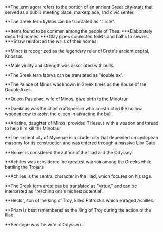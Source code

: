 **The term agora refers to the portion of an ancient Greek city-state that served as a public meeting place, marketplace, and civic center.


**The Greek term kyklos can be translated as "circle".

**Items found to be common among the people of Thea:
***Elaborately decorted homes.
***Clay pipes connected toilets and baths to sewers.
***Straw reinforced the walls of their homes.

**Minos is recognized as the legendary ruler of Crete's ancient capital, Knossos.

**Male virility and strength was associated with bulls.

**The Greek term labrys can be translated as "double ax".

**The Palace of Minos was known in Greek times as the House of the Double Axes.

**Queen Pasiphae, wife of Minos, gave birth to the Minotaur.

**Daedalus was the chief craftsperson who constructed the hollow wooden cow to assist the queen in attracting the bull.

**Ariadne, daughter of Minos, provided THeseus with a weapon and thread to help him kill the Minotaur.

**The ancient city of Mycenae is a citadel city that depended on cyclopean masonry for its construction and was entered through a massive Lion Gate

**Homer is considered the author of the Iliad and the Odyssey

**Achilles was considered the greatest warrioir among the Greeks while battling the Trojans

**Achilles is the central character in the Iliad, which focuses on his rage.

**The Greek term arete can be translated as "virtue," and can be interpreted as "reaching one's highest potential".

**Hector, son of the king of Troy, killed Patroclus which enraged Achilles.

**Priam is best remembered as the King of Troy during the action of the Iliad.

**Penelope was the wife of Odysseus.

